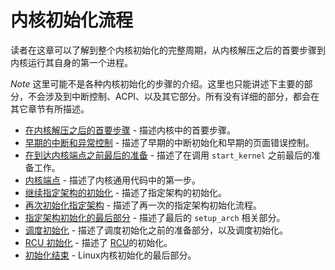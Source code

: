 # 内核初始化流程

读者在这章可以了解到整个内核初始化的完整周期，从内核解压之后的首要步骤到内核运行其自身的第一个进程。

*Note* 这里可能不是各种内核初始化的步骤的介绍。这里也只能讲述下主要的部分，不会涉及到中断控制、ACPI、以及其它部分。所有没有详细的部分，都会在其它章节有所描述。

* [在内核解压之后的首要步骤](https://github.com/MintCN/linux-insides-zh/blob/master/Initialization/linux-initialization-1.md) - 描述内核中的首要步骤。
* [早期的中断和异常控制](https://github.com/MintCN/linux-insides-zh/blob/master/Initialization/linux-initialization-2.md) - 描述了早期的中断初始化和早期的页面错误控制。
* [在到达内核端点之前最后的准备](https://github.com/MintCN/linux-insides-zh/blob/master/Initialization/linux-initialization-3.md) - 描述了在调用 `start_kernel` 之前最后的准备工作。
* [内核端点](https://github.com/MintCN/linux-insides-zh/blob/master/Initialization/linux-initialization-4.md) - 描述了内核通用代码中的第一步。
* [继续指定架构的初始化](https://github.com/MintCN/linux-insides-zh/blob/master/Initialization/linux-initialization-5.md) - 描述了指定架构的初始化。
* [再次初始化指定架构](https://github.com/MintCN/linux-insides-zh/blob/master/Initialization/linux-initialization-6.md) - 描述了再一次的指定架构初始化流程。
* [指定架构初始化的最后部分](https://github.com/MintCN/linux-insides-zh/blob/master/Initialization/linux-initialization-7.md) - 描述了最后的 `setup_arch` 相关部分。
* [调度初始化](https://github.com/MintCN/linux-insides-zh/blob/master/Initialization/linux-initialization-8.md) - 描述了调度初始化之前的准备部分，以及调度初始化。
* [RCU 初始化](https://github.com/MintCN/linux-insides-zh/blob/master/Initialization/linux-initialization-9.md) - 描述了 [RCU](http://en.wikipedia.org/wiki/Read-copy-update)的初始化。
* [初始化结束](https://github.com/MintCN/linux-insides-zh/blob/master/Initialization/linux-initialization-10.md) - Linux内核初始化的最后部分。

